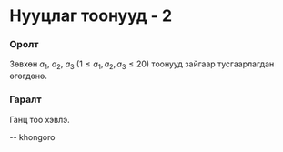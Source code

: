 Нууцлаг тоонууд - 2
===================


### Оролт
Зөвхөн $a_1$, $a_2$, $a_3$ ($1 ≤ a_1, a_2, a_3 ≤ 20$) тоонууд зайгаар
тусгаарлагдан өгөгдөнө.


### Гаралт
Ганц тоо хэвлэ.

-- khongoro
